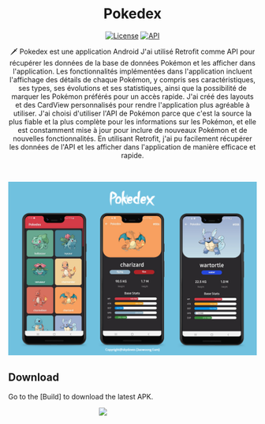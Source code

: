 
<h1 align="center">Pokedex</h1>

<p align="center">
  <a href="https://opensource.org/licenses/Apache-2.0"><img alt="License" src="https://img.shields.io/badge/License-Apache%202.0-blue.svg"/></a>
  <a href="https://android-arsenal.com/api?level=21"><img alt="API" src="https://img.shields.io/badge/API-21%2B-brightgreen.svg?style=flat"/></a>
  
</p>

<p align="center">  
🗡️ Pokedex est une application Android  J'ai utilisé Retrofit comme API pour récupérer les données de la base de données Pokémon et les afficher dans l'application. Les fonctionnalités implémentées dans l'application incluent l'affichage des détails de chaque Pokémon, y compris ses caractéristiques, ses types, ses évolutions et ses statistiques, ainsi que la possibilité de marquer les Pokémon préférés pour un accès rapide. J'ai créé des layouts et des CardView personnalisés pour rendre l'application plus agréable à utiliser. J'ai choisi d'utiliser l'API de Pokémon parce que c'est la source la plus fiable et la plus complète pour les informations sur les Pokémon, et elle est constamment mise à jour pour inclure de nouveaux Pokémon et de nouvelles fonctionnalités. En utilisant Retrofit, j'ai pu facilement récupérer les données de l'API et les afficher dans l'application de manière efficace et rapide.

</p>
</br>

<p align="center">
<img src="/previews/screenshot.png"/>

</p>

## Download
Go to the [Build] to download the latest APK.

<img src="/previews/preview.gif" align="right" width="320"/>

